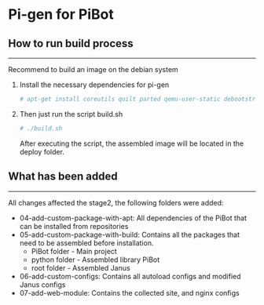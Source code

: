 # Pi-gen for PiBot

## How to run build process
---
Recommend to build an image on the debian system
1. Install the necessary dependencies for pi-gen
    ```bash
    # apt-get install coreutils quilt parted qemu-user-static debootstrap zerofree zip dosfstools bsdtar libcap2-bin grep rsync xz-utils file git curl
    ```
1. Then just run the script build.sh
    ```bash
    # ./build.sh
    ```
    After executing the script, the assembled image will be located in the deploy folder.
    
## What has been added
---
All changes affected the stage2, the following folders were added:
* 04-add-custom-package-with-apt:
    All dependencies of the PiBot that can be installed from repositories
* 05-add-custom-package-with-build:
    Contains all the packages that need to be assembled before installation.
    * PiBot folder - Main project
    * python folder - Assembled library PiBot
    * root folder - Assembled Janus
* 06-add-custom-configs:
    Contains all autoload configs and modified Janus configs
* 07-add-web-module:
    Contains the collected site, and nginx configs
